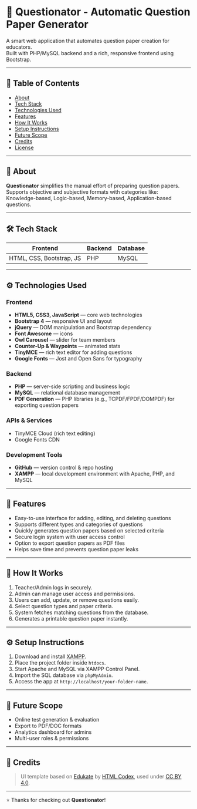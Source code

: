 # 🧠 Questionator - Automatic Question Paper Generator

A smart web application that automates question paper creation for educators.  
Built with PHP/MySQL backend and a rich, responsive frontend using Bootstrap.

---

## 📌 Table of Contents
- [About](#about)
- [Tech Stack](#tech-stack)
- [Technologies Used](#technologies-used)
- [Features](#features)
- [How It Works](#how-it-works)
- [Setup Instructions](#setup-instructions)
- [Future Scope](#future-scope)
- [Credits](#credits)
- [License](#license)

---

## 📖 About

**Questionator** simplifies the manual effort of preparing question papers.  
Supports objective and subjective formats with categories like:  
Knowledge-based, Logic-based, Memory-based, Application-based questions.

---

## 🛠 Tech Stack

| Frontend                    | Backend          | Database   |
| --------------------------- | ---------------- | ---------- |
| HTML, CSS, Bootstrap, JS    | PHP              | MySQL      |

---

## ⚙️ Technologies Used

### Frontend
- **HTML5, CSS3, JavaScript** — core web technologies  
- **Bootstrap 4** — responsive UI and layout  
- **jQuery** — DOM manipulation and Bootstrap dependency  
- **Font Awesome** — icons  
- **Owl Carousel** — slider for team members  
- **Counter-Up & Waypoints** — animated stats  
- **TinyMCE** — rich text editor for adding questions  
- **Google Fonts** — Jost and Open Sans for typography

### Backend
- **PHP** — server-side scripting and business logic  
- **MySQL** — relational database management  
- **PDF Generation** — PHP libraries (e.g., TCPDF/FPDF/DOMPDF) for exporting question papers

### APIs & Services
- TinyMCE Cloud (rich text editing)  
- Google Fonts CDN  

### Development Tools
- **GitHub** — version control & repo hosting  
- **XAMPP** — local development environment with Apache, PHP, and MySQL

---

## 🌟 Features

- Easy-to-use interface for adding, editing, and deleting questions  
- Supports different types and categories of questions  
- Quickly generates question papers based on selected criteria  
- Secure login system with user access control  
- Option to export question papers as PDF files  
- Helps save time and prevents question paper leaks

---

## 🔧 How It Works

1. Teacher/Admin logs in securely.  
2. Admin can manage user access and permissions.  
3. Users can add, update, or remove questions easily.  
4. Select question types and paper criteria.  
5. System fetches matching questions from the database.  
6. Generates a printable question paper instantly.

---

## ⚙️ Setup Instructions

1. Download and install [XAMPP](https://www.apachefriends.org).  
2. Place the project folder inside `htdocs`.  
3. Start Apache and MySQL via XAMPP Control Panel.  
4. Import the SQL database via `phpMyAdmin`.  
5. Access the app at `http://localhost/your-folder-name`.

---

## 🚀 Future Scope

- Online test generation & evaluation  
- Export to PDF/DOC formats  
- Analytics dashboard for admins  
- Multi-user roles & permissions  

---

## 🙏 Credits

> UI template based on [Edukate](https://htmlcodex.com/online-education-website-template) by [HTML Codex](https://htmlcodex.com), used under [CC BY 4.0](https://htmlcodex.com/license).

---

⭐ Thanks for checking out **Questionator**!
